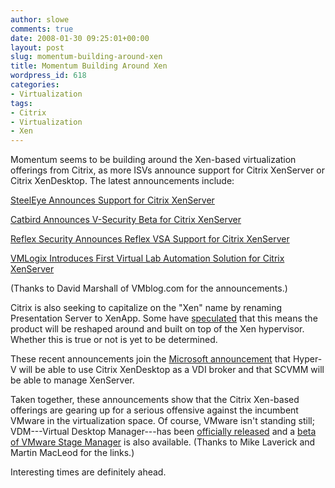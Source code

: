 ```yaml
---
author: slowe
comments: true
date: 2008-01-30 09:25:01+00:00
layout: post
slug: momentum-building-around-xen
title: Momentum Building Around Xen
wordpress_id: 618
categories:
- Virtualization
tags:
- Citrix
- Virtualization
- Xen
---
```


Momentum seems to be building around the Xen-based virtualization offerings from Citrix, as more ISVs announce support for Citrix XenServer or Citrix XenDesktop. The latest announcements include:

[SteelEye Announces Support for Citrix XenServer](http://vmblog.com/archive/2008/01/30/steeleye-announces-support-for-citrix-xenserver.aspx)  

[Catbird Announces V-Security Beta for Citrix XenServer](http://vmblog.com/archive/2008/01/30/catbird-announces-v-security-beta-for-citrix-xenserver.aspx)  

[Reflex Security Announces Reflex VSA Support for Citrix XenServer](http://vmblog.com/archive/2008/01/28/reflex-security-announces-reflex-vsa-support-for-citrix-xenserver.aspx)  

[VMLogix Introduces First Virtual Lab Automation Solution for Citrix XenServer](http://vmblog.com/archive/2008/01/28/vmlogix-introduces-first-virtual-lab-automation-solution-for-citrix-xenserver.aspx)

(Thanks to David Marshall of VMblog.com for the announcements.)

Citrix is also seeking to capitalize on the "Xen" name by renaming Presentation Server to XenApp. Some have [speculated](http://www.virtualization.info/2008/01/citrix-renames-presentation-server-in.html) that this means the product will be reshaped around and built on top of the Xen hypervisor. Whether this is true or not is yet to be determined.

These recent announcements join the [Microsoft announcement](http://www.virtualization.info/2008/01/microsoft-will-manage-xenserver-and.html) that Hyper-V will be able to use Citrix XenDesktop as a VDI broker and that SCVMM will be able to manage XenServer.

Taken together, these announcements show that the Citrix Xen-based offerings are gearing up for a serious offensive against the incumbent VMware in the virtualization space. Of course, VMware isn't standing still; VDM---Virtual Desktop Manager---has been [officially released](http://www.rtfm-ed.co.uk/?p=483) and a [beta of VMware Stage Manager](http://www.bladewatch.com/2008/01/23/vmware-stage-manager-makes-virtualization-for-production-easier/) is also available. (Thanks to Mike Laverick and Martin MacLeod for the links.)

Interesting times are definitely ahead.
